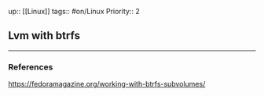 up:: [[Linux]]
tags:: #on/Linux 
Priority:: 2

## Lvm with btrfs



---

### References

https://fedoramagazine.org/working-with-btrfs-subvolumes/